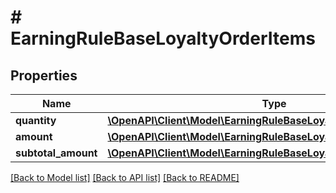 # # EarningRuleBaseLoyaltyOrderItems

## Properties

Name | Type | Description | Notes
------------ | ------------- | ------------- | -------------
**quantity** | [**\OpenAPI\Client\Model\EarningRuleBaseLoyaltyOrderItemsQuantity**](EarningRuleBaseLoyaltyOrderItemsQuantity.md) |  | [optional]
**amount** | [**\OpenAPI\Client\Model\EarningRuleBaseLoyaltyOrderItemsQuantity**](EarningRuleBaseLoyaltyOrderItemsQuantity.md) |  | [optional]
**subtotal_amount** | [**\OpenAPI\Client\Model\EarningRuleBaseLoyaltyOrderItemsQuantity**](EarningRuleBaseLoyaltyOrderItemsQuantity.md) |  | [optional]

[[Back to Model list]](../../README.md#models) [[Back to API list]](../../README.md#endpoints) [[Back to README]](../../README.md)
